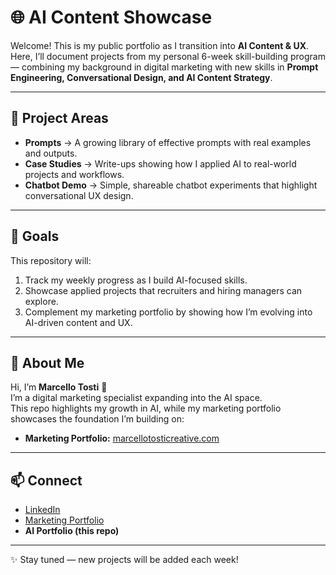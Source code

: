 # 🌐 AI Content Showcase

Welcome! This is my public portfolio as I transition into **AI Content & UX**.  
Here, I’ll document projects from my personal 6-week skill-building program — combining my background in digital marketing with new skills in **Prompt Engineering, Conversational Design, and AI Content Strategy**.

---

## 📂 Project Areas

- **Prompts** → A growing library of effective prompts with real examples and outputs.  
- **Case Studies** → Write-ups showing how I applied AI to real-world projects and workflows.  
- **Chatbot Demo** → Simple, shareable chatbot experiments that highlight conversational UX design.  

---

## 🚀 Goals

This repository will:  
1. Track my weekly progress as I build AI-focused skills.  
2. Showcase applied projects that recruiters and hiring managers can explore.  
3. Complement my marketing portfolio by showing how I’m evolving into AI-driven content and UX.  

---

## 👤 About Me

Hi, I’m **Marcello Tosti** 👋  
I’m a digital marketing specialist expanding into the AI space.  
This repo highlights my growth in AI, while my marketing portfolio showcases the foundation I’m building on:  
- **Marketing Portfolio:** [marcellotosticreative.com](https://www.marcellotosticreative.com/)  

---

## 📫 Connect

- [LinkedIn](https://www.linkedin.com/in/marcellotosti)  
- [Marketing Portfolio](https://www.marcellotosticreative.com/)  
- **AI Portfolio (this repo)**  

---

✨ Stay tuned — new projects will be added each week!
